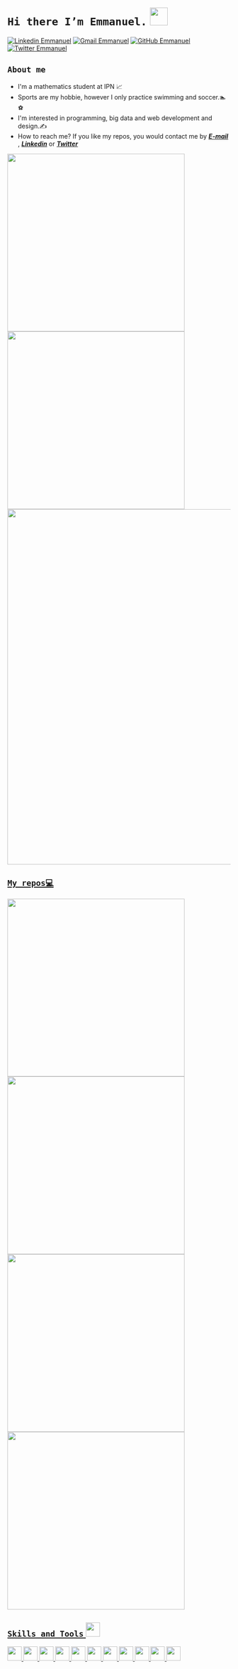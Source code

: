 # ``Hi there I’m Emmanuel.`` <img src = "https://raw.githubusercontent.com/MartinHeinz/MartinHeinz/master/wave.gif" width = 40px>
<p align='center'>

[![Linkedin Emmanuel](https://img.shields.io/badge/-Emmanuelprz-blue?style=flat-square&logo=Linkedin&logoColor=white&link=https://www.linkedin.com/in/emmanuelprz/)](https://www.linkedin.com/in/emmanuelprz/)
[![Gmail Emmanuel](https://img.shields.io/badge/-emmanuelprz17@gmail.com-c14438?style=flat-square&logo=Gmail&logoColor=white&link=mailito:emmanuelprz17@gmail.com)](mailto:emmanuelprz17@gmail.com)
[![GitHub Emmanuel](https://img.shields.io/github/followers/Emmanuelprz1400?label=follow&style=social)](https://twitter.com/Emmanuelprz17)
[![Twitter Emmanuel](https://img.shields.io/twitter/follow/Emmanuelprz17?style=social)](https://twitter.com/Emmanuelprz17)

## ``About me``
- I'm a mathematics student at IPN 📈
- Sports are my hobbie, however I only practice swimming and soccer.🏊⚽
- I'm interested in programming, big data and web development and design.✍
- How to reach me? If you like my repos, you would contact me by _**[E-mail](mailto:emmanuelprz17@gmail.com)**_ , _**[Linkedin](https://www.linkedin.com/in/emmanuelprz)**_ or _**[Twitter](https://www.twitter.com/emmanuelprz17)**_ 

<p align="left">
  <a href="https://github.com/Emmanuelprz1400"><img width="400" src="https://github-readme-stats.vercel.app/api?username=Emmanuelprz1400&show_icons=true&theme=algolia ">
  <a href="https://github.com/Emmanuelprz1400"><img width="400" src="https://github-readme-stats.vercel.app/api/top-langs/?username=Emmanuelprz1400&hide=html,scss,css,shell&langs_count=10&layout=compact&theme=algolia  ">
  <a href="https://github.com/Emmanuelprz1400"><img width="800" src="https://github-profile-trophy.vercel.app/?username=Emmanuelprz1400&row=1&column=5&theme=algolia">

## ``My repos💻``

<p align="left">    
   <a href="https://github.com/Emmanuelprz1400/ticket-2"><img width="400" src="https://github-readme-stats.vercel.app/api/pin/?username=Emmanuelprz1400&repo=ticket-2&langs_count=5&theme=algolia  ">
  <a href="https://github.com/Emmanuelprz1400/ticket-1"><img width="400" src="https://github-readme-stats.vercel.app/api/pin/?username=Emmanuelprz1400&card_height=300&&repo=ticket-1&langs_count=5&layout=compact&theme=algolia  ">
  <a href="https://github.com/xHaches/Entrega-Final"><img width="400" src="https://github-readme-stats.vercel.app/api/pin/?username=xHaches&card_height=300&&repo=Entrega-Final&langs_count=5&layout=compact&theme=algolia ">  
  <a href="https://github.com/ESFM-X/horarios"><img width="400" src="https://github-readme-stats.vercel.app/api/pin/?username=ESFM-X&card_height=300&&repo=horarios&langs_count=5&layout=compact&theme=algolia ">  
 </p>


## ``Skills and Tools`` <img src = "https://media2.giphy.com/media/QssGEmpkyEOhBCb7e1/giphy.gif?cid=ecf05e47a0n3gi1bfqntqmob8g9aid1oyj2wr3ds3mg700bl&rid=giphy.gif" width = 32px>
 

<img width ='32px' src ='https://raw.githubusercontent.com/rahulbanerjee26/githubAboutMeGenerator/main/icons/javascript.svg'>
<img width ='32px' src ='https://raw.githubusercontent.com/rahulbanerjee26/githubAboutMeGenerator/main/icons/typescript.svg'>
<img width ='32px' src ='https://raw.githubusercontent.com/rahulbanerjee26/githubAboutMeGenerator/main/icons/css.svg'> 
<img width ='32px' src ='https://raw.githubusercontent.com/rahulbanerjee26/githubAboutMeGenerator/main/icons/html.svg'>
<img width ='32px' src ='https://raw.githubusercontent.com/rahulbanerjee26/githubAboutMeGenerator/main/icons/nodejs.svg'>
<img width ='32px' src ='https://raw.githubusercontent.com/rahulbanerjee26/githubAboutMeGenerator/main/icons/reactjs.svg'>
<img width ='32px' src ='https://raw.githubusercontent.com/rahulbanerjee26/githubAboutMeGenerator/main/icons/bootstrap.svg'>
<img width ='32px' src ='https://raw.githubusercontent.com/rahulbanerjee26/githubAboutMeGenerator/main/icons/python.svg'>
<img width ='32px' src ='https://raw.githubusercontent.com/rahulbanerjee26/githubAboutMeGenerator/main/icons/mongodb.svg'>
<img width ='32px' src ='https://raw.githubusercontent.com/rahulbanerjee26/githubAboutMeGenerator/main/icons/mocha.svg'>
<img width ='32px' src ='https://raw.githubusercontent.com/rahulbanerjee26/githubAboutMeGenerator/main/icons/npm.svg'>

